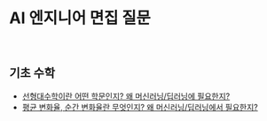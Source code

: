 # AI 엔지니어 면집 질문

<br>

## 기초 수학

- [선형대수학이란 어떤 학문인지? 왜 머신러닝/딥러닝에 필요한지?](https://github.com/AI-Dev-Lex-Kim/ai-engineer-interview/blob/main/%EA%B8%B0%EC%B4%88%EC%88%98%ED%95%99/%EC%84%A0%ED%98%95%20%EB%8C%80%EC%88%98%ED%95%99%EC%9D%B4%EB%9E%80%20%EC%96%B4%EB%96%A4%20%ED%95%99%EB%AC%B8%EC%9D%B8%EC%A7%80%3F%20%EC%99%9C%20%EB%A8%B8%EC%8B%A0%EB%9F%AC%EB%8B%9D%2C%20%EB%94%A5%EB%9F%AC%EB%8B%9D%EC%97%90%20%ED%95%84%EC%9A%94%ED%95%9C%EC%A7%80%3F.md)
- [평균 변화율, 순간 변화율란 무엇인지? 왜 머신러닝/딥러닝에서 필요한지?](https://github.com/AI-Dev-Lex-Kim/ai-engineer-interview/blob/main/%EA%B8%B0%EC%B4%88%EC%88%98%ED%95%99/%ED%8F%89%EA%B7%A0%20%EB%B3%80%ED%99%94%EC%9C%A8%2C%20%EC%88%9C%EA%B0%84%20%EB%B3%80%ED%99%94%EC%9C%A8%EB%9E%80%20%EB%AC%B4%EC%97%87%EC%9D%B8%EC%A7%80%3F%20%EC%99%9C%20%EB%A8%B8%EC%8B%A0%EB%9F%AC%EB%8B%9D%2C%EB%94%A5%EB%9F%AC%EB%8B%9D%EC%97%90%EC%84%9C%20%ED%95%84%EC%9A%94%ED%95%9C%EC%A7%80%3F.md)
